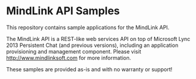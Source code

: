 MindLink API Samples
===========

This repository contains sample applications for the MindLink API. 

The MindLink API is a REST-like web services API on top of Microsoft Lync 2013 Persistent Chat (and previous versions), including an application provisioning and management component. Please visit http://www.mindlinksoft.com for more information.

These samples are provided as-is and with no warranty or support!
